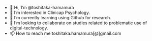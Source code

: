 - 👋 Hi, I’m @toshitaka-hamamura
- 👀 I’m interested in Clinicap Psychology.
- 🌱 I’m currently learning using Github for research.
- 💞️ I’m looking to collaborate on studies related to problematic use of digital-technology.
- 📫 How to reach me toshitaka.hamamura[@]gmail.com

<!---
toshitaka-hamamura/toshitaka-hamamura is a ✨ special ✨ repository because its `README.md` (this file) appears on your GitHub profile.
You can click the Preview link to take a look at your changes.
--->

